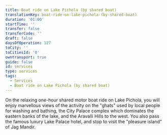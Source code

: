```yaml
---
title: Boat ride on Lake Pichola (by shared boat)
translationKey: boat-ride-on-lake-pichola-(by-shared-boat)
duration: '01:00'
startTime: ''
transfer: false
transferCode: ''
draft: false
daysOfOperation: 127
toCity: ''
toCitiesId: '0'
owntransport: true
guide: false
id: services
type: services
tags:
  - Services
  - Boat ride on Lake Pichola (by shared boat)
---
```

On the relaxing one-hour shared motor boat ride on Lake Pichola, you will enjoy marvellous views of the activity on the "ghats" used by local people for washing and bathing, the City Palace complex which dominates the eastern banks of the lake, and the Aravalli Hills to the west. You also pass the famous luxury Lake Palace hotel, and stop to visit the "pleasure island" of Jag Mandir.